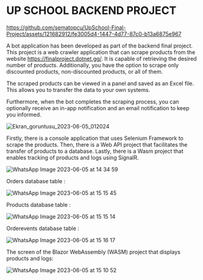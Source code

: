 <h1> UP SCHOOL BACKEND PROJECT </h1>



https://github.com/sematopcu/UpSchool-Final-Project/assets/121682912/fe3005d4-1447-4d77-87c0-b13a6875e967

A bot application has been developed as part of the backend final project. This project is a web crawler application that can scrape products from the website https://finalproject.dotnet.gg/. It is capable of retrieving the desired number of products. Additionally, you have the option to scrape only discounted products, non-discounted products, or all of them.

The scraped products can be viewed in a panel and saved as an Excel file. This allows you to transfer the data to your own systems.

Furthermore, when the bot completes the scraping process, you can optionally receive an in-app notification and an email notification to keep you informed.

![Ekran_goruntusu_2023-06-05_012024](https://github.com/sematopcu/UpSchool-Final-Project/assets/121682912/e007aa57-9715-4bdc-b37e-88f1c95ba773)

 Firstly, there is a console application that uses Selenium Framework to scrape the products. Then, there is a Web API project that facilitates the transfer of products to a database. Lastly, there is a Wasm project that enables tracking of products and logs using SignalR.


![WhatsApp Image 2023-06-05 at 14 34 59](https://github.com/sematopcu/UpSchool-Final-Project/assets/121682912/a6c8c6a7-c9db-4421-bdcf-f575aa07c761)

Orders database table :

![WhatsApp Image 2023-06-05 at 15 15 45](https://github.com/sematopcu/UpSchool-Final-Project/assets/121682912/9ca8c81f-723d-4303-940d-6d489e5430ce)


Products database table :

![WhatsApp Image 2023-06-05 at 15 15 14](https://github.com/sematopcu/UpSchool-Final-Project/assets/121682912/8779d833-fe7a-4b37-9ecc-d7454759f288)


Orderevents database table :

![WhatsApp Image 2023-06-05 at 15 16 17](https://github.com/sematopcu/UpSchool-Final-Project/assets/121682912/c70e4bcf-58f6-43f3-a3f5-9919c4a8cb49)


The screen of the Blazor WebAssembly (WASM) project that displays products and logs:

![WhatsApp Image 2023-06-05 at 15 10 52](https://github.com/sematopcu/UpSchool-Final-Project/assets/121682912/c608508b-2412-4844-9644-19fcd038a679)






